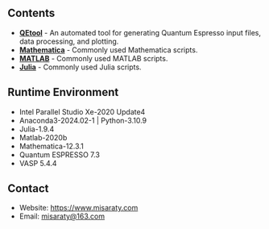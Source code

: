 ## Contents
* **[QEtool](./QEtool)** - An automated tool for generating Quantum Espresso input files, data processing, and plotting.
* **[Mathematica](./Mathematica)** - Commonly used Mathematica scripts.
* **[MATLAB](./MATLAB)** - Commonly used MATLAB scripts.
* **[Julia](./Julia)** - Commonly used Julia scripts.

## Runtime Environment
* Intel Parallel Studio Xe-2020 Update4
* Anaconda3-2024.02-1 | Python-3.10.9
* Julia-1.9.4
* Matlab-2020b
* Mathematica-12.3.1
* Quantum ESPRESSO 7.3
* VASP 5.4.4

## Contact
* Website: https://www.misaraty.com
* Email: misaraty@163.com
